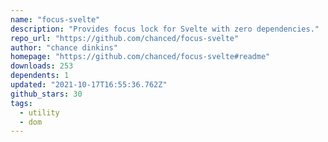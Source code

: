 ```yaml
---
name: "focus-svelte"
description: "Provides focus lock for Svelte with zero dependencies."
repo_url: "https://github.com/chanced/focus-svelte"
author: "chance dinkins"
homepage: "https://github.com/chanced/focus-svelte#readme"
downloads: 253
dependents: 1
updated: "2021-10-17T16:55:36.762Z"
github_stars: 30
tags: 
  - utility
  - dom
---
```

